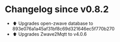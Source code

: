 # Changelog since v0.8.2
- ⬆ Upgrades open-zwave database to 893e076a1a45af31bf8c69d321646ec5f770b270 
- ⬆ Upgrades Zwave2Mqtt to v4.0.6 
